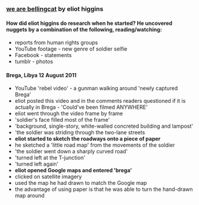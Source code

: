 ### [we are bellingcat](https://www.bellingcat.com/book/) by eliot higgins     

#### How did eliot higgins do research when he started? He uncovered nuggets by a combination of the following, reading/watching:
* reports from human rights groups
* YouTube footage - new genre of soldier selfie
* Facebook - statements
* tumblr - photos

#### Brega, Libya 12 August 2011
* YouTube 'rebel video' - a gunman walking around 'newly captured Brega'
* eliot posted this video and in the comments readers questioned if it is actually in Brega - 'Could've been filmed ANYWHERE'
* eliot went through the video frame by frame
* 'soldier's face filled most of the frame'
* 'background, single-story, white-walled concreted building and lampost'
* 'the soldier was striding through the two-lane streets
* **eliot started to sketch the roadways onto a piece of paper**
* he sketched a 'little road map' from the movements of the soldier
* 'the soldier went down a sharply curved road'
* 'turned left at the T-junction'
* 'turned left again'
* **eliot opened Google maps and entered 'brega'**
*  clicked on satellite imagery
*  used the map he had drawn to match the Google map
*  the advantage of using paper is that he was able to turn the hand-drawn map around   

  


